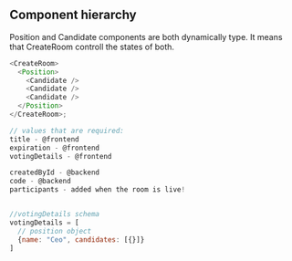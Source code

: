 ## Component hierarchy

Position and Candidate components are both dynamically type. It means that CreateRoom controll the states of both.

```js
<CreateRoom>
  <Position>
    <Candidate />
    <Candidate />
    <Candidate />
  </Position>
</CreateRoom>;

// values that are required:
title - @frontend
expiration - @frontend
votingDetails - @frontend

createdById - @backend
code - @backend
participants - added when the room is live!


//votingDetails schema
votingDetails = [
  // position object
  {name: "Ceo", candidates: [{}]}
]
```
